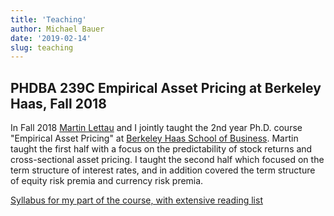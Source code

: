 ```yaml
---
title: 'Teaching'
author: Michael Bauer
date: '2019-02-14'
slug: teaching
---
```


## PHDBA 239C Empirical Asset Pricing at Berkeley Haas, Fall 2018

In Fall 2018 [Martin Lettau](https://sites.google.com/view/martinlettau/home)
and I jointly taught the 2nd year Ph.D. course "Empirical Asset Pricing" at
[Berkeley Haas School of Business](https://haas.berkeley.edu/). Martin taught
the first half with a focus on the predictability of stock returns and
cross-sectional asset pricing. I taught the second half which focused on the
term structure of interest rates, and in addition covered the term structure of
equity risk premia and currency risk premia.

[Syllabus for my part of the course, with extensive reading list](/files/PhD239C_Syllabus_Part2_Fall2018.pdf)
